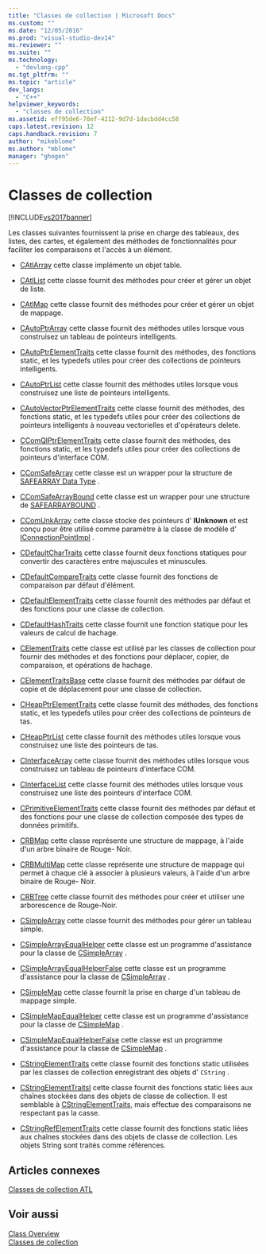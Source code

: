 ```yaml
---
title: "Classes de collection | Microsoft Docs"
ms.custom: ""
ms.date: "12/05/2016"
ms.prod: "visual-studio-dev14"
ms.reviewer: ""
ms.suite: ""
ms.technology: 
  - "devlang-cpp"
ms.tgt_pltfrm: ""
ms.topic: "article"
dev_langs: 
  - "C++"
helpviewer_keywords: 
  - "classes de collection"
ms.assetid: eff95de6-78ef-4212-9d7d-1dacbdd4cc58
caps.latest.revision: 12
caps.handback.revision: 7
author: "mikeblome"
ms.author: "mblome"
manager: "ghogen"
---
```

# Classes de collection
[!INCLUDE[vs2017banner](../assembler/inline/includes/vs2017banner.md)]

Les classes suivantes fournissent la prise en charge des tableaux, des listes, des cartes, et également des méthodes de fonctionnalités pour faciliter les comparaisons et l'accès à un élément.  
  
-   [CAtlArray](../atl/reference/catlarray-class.md) cette classe implémente un objet table.  
  
-   [CAtlList](../atl/reference/catllist-class.md) cette classe fournit des méthodes pour créer et gérer un objet de liste.  
  
-   [CAtlMap](../atl/reference/catlmap-class.md) cette classe fournit des méthodes pour créer et gérer un objet de mappage.  
  
-   [CAutoPtrArray](../atl/reference/cautoptrarray-class.md) cette classe fournit des méthodes utiles lorsque vous construisez un tableau de pointeurs intelligents.  
  
-   [CAutoPtrElementTraits](../atl/reference/cautoptrelementtraits-class.md) cette classe fournit des méthodes, des fonctions static, et les typedefs utiles pour créer des collections de pointeurs intelligents.  
  
-   [CAutoPtrList](../atl/reference/cautoptrlist-class.md) cette classe fournit des méthodes utiles lorsque vous construisez une liste de pointeurs intelligents.  
  
-   [CAutoVectorPtrElementTraits](../atl/reference/cautovectorptrelementtraits-class.md) cette classe fournit des méthodes, des fonctions static, et les typedefs utiles pour créer des collections de pointeurs intelligents à nouveau vectorielles et d'opérateurs delete.  
  
-   [CComQIPtrElementTraits](../atl/reference/ccomqiptrelementtraits-class.md) cette classe fournit des méthodes, des fonctions static, et les typedefs utiles pour créer des collections de pointeurs d'interface COM.  
  
-   [CComSafeArray](../atl/reference/ccomsafearray-class.md) cette classe est un wrapper pour la structure de [SAFEARRAY Data Type](http://msdn.microsoft.com/fr-fr/9ec8025b-4763-4526-ab45-390c5d8b3b1e) .  
  
-   [CComSafeArrayBound](../atl/reference/ccomsafearraybound-class.md) cette classe est un wrapper pour une structure de [SAFEARRAYBOUND](http://msdn.microsoft.com/fr-fr/303a9bdb-71d6-4f14-8747-84cf84936c6d) .  
  
-   [CComUnkArray](../atl/reference/ccomunkarray-class.md) cette classe stocke des pointeurs d' **IUnknown** et est conçu pour être utilisé comme paramètre à la classe de modèle d' [IConnectionPointImpl](../atl/reference/iconnectionpointimpl-class.md) .  
  
-   [CDefaultCharTraits](../atl/reference/cdefaultchartraits-class.md) cette classe fournit deux fonctions statiques pour convertir des caractères entre majuscules et minuscules.  
  
-   [CDefaultCompareTraits](../atl/reference/cdefaultcomparetraits-class.md) cette classe fournit des fonctions de comparaison par défaut d'élément.  
  
-   [CDefaultElementTraits](../atl/reference/cdefaultelementtraits-class.md) cette classe fournit des méthodes par défaut et des fonctions pour une classe de collection.  
  
-   [CDefaultHashTraits](../atl/reference/cdefaulthashtraits-class.md) cette classe fournit une fonction statique pour les valeurs de calcul de hachage.  
  
-   [CElementTraits](../atl/reference/celementtraits-class.md) cette classe est utilisé par les classes de collection pour fournir des méthodes et des fonctions pour déplacer, copier, de comparaison, et opérations de hachage.  
  
-   [CElementTraitsBase](../atl/reference/celementtraitsbase-class.md) cette classe fournit des méthodes par défaut de copie et de déplacement pour une classe de collection.  
  
-   [CHeapPtrElementTraits](../atl/reference/cheapptrelementtraits-class.md) cette classe fournit des méthodes, des fonctions static, et les typedefs utiles pour créer des collections de pointeurs de tas.  
  
-   [CHeapPtrList](../atl/reference/cheapptrlist-class.md) cette classe fournit des méthodes utiles lorsque vous construisez une liste des pointeurs de tas.  
  
-   [CInterfaceArray](../atl/reference/cinterfacearray-class.md) cette classe fournit des méthodes utiles lorsque vous construisez un tableau de pointeurs d'interface COM.  
  
-   [CInterfaceList](../atl/reference/cinterfacelist-class.md) cette classe fournit des méthodes utiles lorsque vous construisez une liste des pointeurs d'interface COM.  
  
-   [CPrimitiveElementTraits](../atl/reference/cprimitiveelementtraits-class.md) cette classe fournit des méthodes par défaut et des fonctions pour une classe de collection composée des types de données primitifs.  
  
-   [CRBMap](../atl/reference/crbmap-class.md) cette classe représente une structure de mappage, à l'aide d'un arbre binaire de Rouge\- Noir.  
  
-   [CRBMultiMap](../atl/reference/crbmultimap-class.md) cette classe représente une structure de mappage qui permet à chaque clé à associer à plusieurs valeurs, à l'aide d'un arbre binaire de Rouge\- Noir.  
  
-   [CRBTree](../atl/reference/crbtree-class.md) cette classe fournit des méthodes pour créer et utiliser une arborescence de Rouge\-Noir.  
  
-   [CSimpleArray](../atl/reference/csimplearray-class.md) cette classe fournit des méthodes pour gérer un tableau simple.  
  
-   [CSimpleArrayEqualHelper](../atl/reference/csimplearrayequalhelper-class.md) cette classe est un programme d'assistance pour la classe de [CSimpleArray](../atl/reference/csimplearray-class.md) .  
  
-   [CSimpleArrayEqualHelperFalse](../atl/reference/csimplearrayequalhelperfalse-class.md) cette classe est un programme d'assistance pour la classe de [CSimpleArray](../atl/reference/csimplearray-class.md) .  
  
-   [CSimpleMap](../atl/reference/csimplemap-class.md) cette classe fournit la prise en charge d'un tableau de mappage simple.  
  
-   [CSimpleMapEqualHelper](../atl/reference/csimplemapequalhelper-class.md) cette classe est un programme d'assistance pour la classe de [CSimpleMap](../atl/reference/csimplemap-class.md) .  
  
-   [CSimpleMapEqualHelperFalse](../atl/reference/csimplemapequalhelperfalse-class.md) cette classe est un programme d'assistance pour la classe de [CSimpleMap](../atl/reference/csimplemap-class.md) .  
  
-   [CStringElementTraits](../atl/reference/cstringelementtraits-class.md) cette classe fournit des fonctions static utilisées par les classes de collection enregistrant des objets d' `CString` .  
  
-   [CStringElementTraitsI](../atl/reference/cstringelementtraitsi-class.md) cette classe fournit des fonctions static liées aux chaînes stockées dans des objets de classe de collection.  Il est semblable à [CStringElementTraits](../atl/reference/cstringelementtraits-class.md), mais effectue des comparaisons ne respectant pas la casse.  
  
-   [CStringRefElementTraits](../atl/reference/cstringrefelementtraits-class.md) cette classe fournit des fonctions static liées aux chaînes stockées dans des objets de classe de collection.  Les objets String sont traités comme références.  
  
## Articles connexes  
 [Classes de collection ATL](../atl/atl-collection-classes.md)  
  
## Voir aussi  
 [Class Overview](../atl/atl-class-overview.md)   
 [Classes de collection](../atl/atl-collection-classes.md)